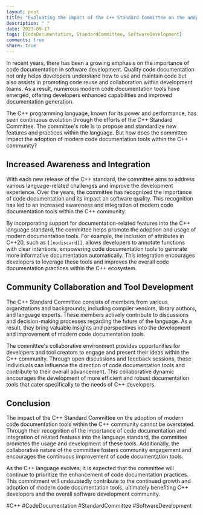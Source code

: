 ```yaml
---
layout: post
title: "Evaluating the impact of the C++ Standard Committee on the adoption of modern code documentation tools"
description: " "
date: 2023-09-17
tags: [CodeDocumentation, StandardCommittee, SoftwareDevelopment]
comments: true
share: true
---
```


In recent years, there has been a growing emphasis on the importance of code documentation in software development. Quality code documentation not only helps developers understand how to use and maintain code but also assists in promoting code reuse and collaboration within development teams. As a result, numerous modern code documentation tools have emerged, offering developers enhanced capabilities and improved documentation generation.

The C++ programming language, known for its power and performance, has seen continuous evolution through the efforts of the C++ Standard Committee. The committee's role is to propose and standardize new features and practices within the language. But how does the committee impact the adoption of modern code documentation tools within the C++ community?

## Increased Awareness and Integration

With each new release of the C++ standard, the committee aims to address various language-related challenges and improve the development experience. Over the years, the committee has recognized the importance of code documentation and its impact on software quality. This recognition has led to an increased awareness and integration of modern code documentation tools within the C++ community.

By incorporating support for documentation-related features into the C++ language standard, the committee helps promote the adoption and usage of modern documentation tools. For example, the inclusion of attributes in C++20, such as `[[nodiscard]]`, allows developers to annotate functions with clear intentions, empowering code documentation tools to generate more informative documentation automatically. This integration encourages developers to leverage these tools and improves the overall code documentation practices within the C++ ecosystem.

## Community Collaboration and Tool Development

The C++ Standard Committee consists of members from various organizations and backgrounds, including compiler vendors, library authors, and language experts. These members actively contribute to discussions and decision-making processes regarding the future of the language. As a result, they bring valuable insights and perspectives into the development and improvement of modern code documentation tools.

The committee's collaborative environment provides opportunities for developers and tool creators to engage and present their ideas within the C++ community. Through open discussions and feedback sessions, these individuals can influence the direction of code documentation tools and contribute to their overall advancement. This collaborative dynamic encourages the development of more efficient and robust documentation tools that cater specifically to the needs of C++ developers.

## Conclusion

The impact of the C++ Standard Committee on the adoption of modern code documentation tools within the C++ community cannot be overstated. Through their recognition of the importance of code documentation and integration of related features into the language standard, the committee promotes the usage and development of these tools. Additionally, the collaborative nature of the committee fosters community engagement and encourages the continuous improvement of code documentation tools.

As the C++ language evolves, it is expected that the committee will continue to prioritize the enhancement of code documentation practices. This commitment will undoubtedly contribute to the continued growth and adoption of modern code documentation tools, ultimately benefiting C++ developers and the overall software development community.

#C++ #CodeDocumentation #StandardCommittee #SoftwareDevelopment